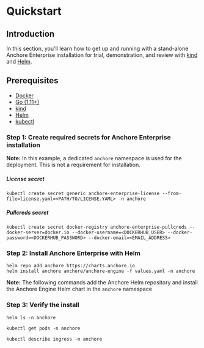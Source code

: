 # Quickstart

## Introduction

In this section, you'll learn how to get up and running with a stand-alone Anchore Enterprise installation for trial, demonstration, and review with [kind](https://kind.sigs.k8s.io/) and [Helm](https://helm.sh/). 

## Prerequisites

- [Docker](https://docs.docker.com/engine/install/)
- [Go (1.11+)](https://golang.org/doc/install)
- [kind](https://kind.sigs.k8s.io/docs/user/quick-start/#installation)
- [Helm](https://helm.sh/docs/intro/install/)
- [kubectl](https://kubernetes.io/docs/tasks/tools/install-kubectl/)

### Step 1: Create required secrets for Anchore Enterprise installation

**Note:** In this example, a dedicated `anchore` namespace is used for the deployment. This is not a requirement for installation.

##### License secret

`kubectl create secret generic anchore-enterprise-license --from-file=license.yaml=<PATH/TO/LICENSE.YAML> -n anchore`

##### Pullcreds secret

`kubectl create secret docker-registry anchore-enterprise-pullcreds --docker-server=docker.io --docker-username=<DOCKERHUB_USER> --docker-password=<DOCKERHUB_PASSWORD> --docker-email=<EMAIL_ADDRESS>`

### Step 2: Install Anchore Enterprise with Helm

```
helm repo add anchore https://charts.anchore.io
helm install anchore anchore/anchore-engine -f values.yaml -n anchore
```

**Note:** The following commands add the Anchore Helm repository and install the Anchore Engine Helm chart in the `anchore` namespace

### Step 3: Verify the install

`helm ls -n anchore`

`kubectl get pods -n anchore`

`kubectl describe ingress -n anchore`


